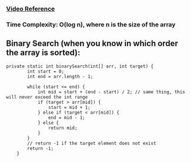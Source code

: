 ### [Video Reference](https://youtu.be/f6UU7V3szVw)
### Time Complexity: O(log n), where n is the size of the array

## Binary Search (when you know in which order the array is sorted):
```
private static int binarySearch(int[] arr, int target) {
        int start = 0;
        int end = arr.length - 1;

        while (start <= end) {
            int mid = start + (end - start) / 2; // same thing, this will never exceed the int range
            if (target > arr[mid]) {
                start = mid + 1;
            } else if (target < arr[mid]) {
                end = mid - 1;
            } else {
                return mid;
            }
        }
        // return -1 if the target element does not exist
        return -1;
    }
```

